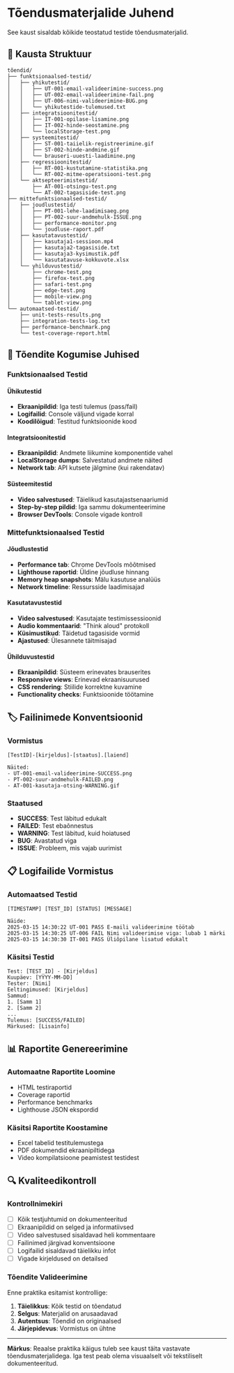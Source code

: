 # Tõendusmaterjalide Juhend

See kaust sisaldab kõikide teostatud testide tõendusmaterjalid.

## 📁 Kausta Struktuur

```
tõendid/
├── funktsionaalsed-testid/
│   ├── yhikutestid/
│   │   ├── UT-001-email-valideerimine-success.png
│   │   ├── UT-002-email-valideerimine-fail.png
│   │   ├── UT-006-nimi-valideerimine-BUG.png
│   │   └── yhikutestide-tulemused.txt
│   ├── integratsioonitestid/
│   │   ├── IT-001-opilase-lisamine.png
│   │   ├── IT-002-hinde-seostamine.png
│   │   └── localStorage-test.png
│   ├── systeemitestid/
│   │   ├── ST-001-taiielik-registreerimine.gif
│   │   ├── ST-002-hinde-andmine.gif
│   │   └── brauseri-uuesti-laadimine.png
│   ├── regressioonitestid/
│   │   ├── RT-001-kustutamine-statistika.png
│   │   └── RT-002-mitme-operatsiooni-test.png
│   └── aktsepteerimistestid/
│       ├── AT-001-otsingu-test.png
│       └── AT-002-tagasiside-test.png
├── mittefunktsionaalsed-testid/
│   ├── joudlustestid/
│   │   ├── PT-001-lehe-laadimisaeg.png
│   │   ├── PT-002-suur-andmehulk-ISSUE.png
│   │   ├── performance-monitor.png
│   │   └── joudluse-raport.pdf
│   ├── kasutatavustestid/
│   │   ├── kasutaja1-sessioon.mp4
│   │   ├── kasutaja2-tagasiside.txt
│   │   ├── kasutaja3-kysimustik.pdf
│   │   └── kasutatavuse-kokkuvote.xlsx
│   └── yhilduvustestid/
│       ├── chrome-test.png
│       ├── firefox-test.png
│       ├── safari-test.png
│       ├── edge-test.png
│       ├── mobile-view.png
│       └── tablet-view.png
└── automaatsed-testid/
    ├── unit-tests-results.png
    ├── integration-tests-log.txt
    ├── performance-benchmark.png
    └── test-coverage-report.html
```

## 📸 Tõendite Kogumise Juhised

### Funktsionaalsed Testid

#### Ühikutestid
- **Ekraanipildid**: Iga testi tulemus (pass/fail)
- **Logifailid**: Console väljund vigade korral
- **Koodilõigud**: Testitud funktsioonide kood

#### Integratsioonitestid
- **Ekraanipildid**: Andmete liikumine komponentide vahel
- **LocalStorage dumps**: Salvestatud andmete näited
- **Network tab**: API kutsete jälgmine (kui rakendatav)

#### Süsteemitestid
- **Video salvestused**: Täielikud kasutajastsenaariumid
- **Step-by-step pildid**: Iga sammu dokumenteerimine
- **Browser DevTools**: Console vigade kontroll

### Mittefunktsionaalsed Testid

#### Jõudlustestid
- **Performance tab**: Chrome DevTools mõõtmised
- **Lighthouse raportid**: Üldine jõudluse hinnang
- **Memory heap snapshots**: Mälu kasutuse analüüs
- **Network timeline**: Ressursside laadimisajad

#### Kasutatavustestid
- **Video salvestused**: Kasutajate testimissessioonid
- **Audio kommentaarid**: "Think aloud" protokoll
- **Küsimustikud**: Täidetud tagasiside vormid
- **Ajastused**: Ülesannete täitmisajad

#### Ühilduvustestid
- **Ekraanipildid**: Süsteem erinevates brauserites
- **Responsive views**: Erinevad ekraanisuurused
- **CSS rendering**: Stiilide korrektne kuvamine
- **Functionality checks**: Funktsioonide töötamine

## 🏷️ Failinimede Konventsioonid

### Vormistus
```
[TestID]-[kirjeldus]-[staatus].[laiend]

Näited:
- UT-001-email-valideerimine-SUCCESS.png
- PT-002-suur-andmehulk-FAILED.png
- AT-001-kasutaja-otsing-WARNING.gif
```

### Staatused
- **SUCCESS**: Test läbitud edukalt
- **FAILED**: Test ebaõnnestus
- **WARNING**: Test läbitud, kuid hoiatused
- **BUG**: Avastatud viga
- **ISSUE**: Probleem, mis vajab uurimist

## 📋 Logifailide Vormistus

### Automaatsed Testid
```
[TIMESTAMP] [TEST_ID] [STATUS] [MESSAGE]

Näide:
2025-03-15 14:30:22 UT-001 PASS E-maili valideerimine töötab
2025-03-15 14:30:25 UT-006 FAIL Nimi valideerimise viga: lubab 1 märki
2025-03-15 14:30:30 IT-001 PASS Üliõpilane lisatud edukalt
```

### Käsitsi Testid
```
Test: [TEST_ID] - [Kirjeldus]
Kuupäev: [YYYY-MM-DD]
Tester: [Nimi]
Eeltingimused: [Kirjeldus]
Sammud:
1. [Samm 1]
2. [Samm 2]
...
Tulemus: [SUCCESS/FAILED]
Märkused: [Lisainfo]
```

## 📊 Raportite Genereerimine

### Automaatne Raportite Loomine
- HTML testiraportid
- Coverage raportid
- Performance benchmarks
- Lighthouse JSON ekspordid

### Käsitsi Raportite Koostamine
- Excel tabelid testitulemustega
- PDF dokumendid ekraanipiltidega
- Video kompilatsioone peamistest testidest

## 🔍 Kvaliteedikontroll

### Kontrollnimekiri
- [ ] Kõik testjuhtumid on dokumenteeritud
- [ ] Ekraanipildid on selged ja informatiivsed
- [ ] Video salvestused sisaldavad heli kommentaare
- [ ] Failinimed järgivad konventsioone
- [ ] Logifailid sisaldavad täielikku infot
- [ ] Vigade kirjeldused on detailsed

### Tõendite Valideerimine
Enne praktika esitamist kontrollige:
1. **Täielikkus**: Kõik testid on tõendatud
2. **Selgus**: Materjalid on arusaadavad
3. **Autentsus**: Tõendid on originaalsed
4. **Järjepidevus**: Vormistus on ühtne

---

**Märkus**: Reaalse praktika käigus tuleb see kaust täita vastavate tõendusmaterjalidega. Iga test peab olema visuaalselt või tekstiliselt dokumenteeritud.

